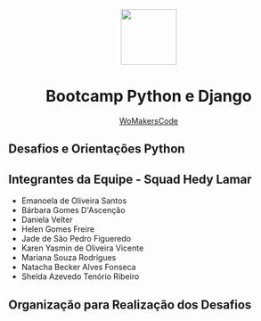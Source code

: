 <div align="center">
  <img src="https://github.com/user-attachments/assets/0923a7b1-d18f-48b7-b080-d87daa49deb3" height="100" width="">
</div>

<h1 align="center">Bootcamp Python e Django</h1>

<p align="center">
  <a href="https://womakerscode.org/" target="_blank">WoMakersCode</a>
</p>



##  Desafios e Orientações Python



## Integrantes da Equipe - Squad Hedy Lamar

- Emanoela de Oliveira Santos
- Bárbara Gomes D'Ascenção
- Daniela Velter
- Helen Gomes Freire
- Jade de São Pedro Figueredo
- Karen Yasmin de Oliveira Vicente
- Mariana Souza Rodrigues
- Natacha Becker Alves Fonseca
- Shelda Azevedo Tenório Ribeiro



## Organização para Realização dos Desafios





<!-- Adicione qualquer outra seção relevante ao seu README -->
